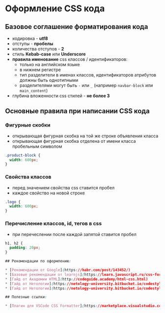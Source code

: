 # Оформление CSS кода

## Базовое соглашение форматирования кода
* кодировка - **utf8**
* отступы - **пробелы**
* количества отступов - **2**
* стиль **Kebab-case** или **Underscore**
* **правила именование** css классов / идентификаторов:
  * только на английском языке
  * в нижнем регистре
  * тип разделители в именах классов, идентификаторов атрибутов должны быть однотипными
  * разделителями могут быть `-` или `_` (например `navbar-block` или `main_content`)
* глубина вложенности css стилей - **не более 3**

## Основные правила при написании CSS кода

### Фигурные скобки
* открывающая фигурная скобка на той же строке объявления класса
* открывающая фигурная скобка отделена от имени класса пробельным символом

```css
.product-block {
  width: 600px;
}
```

### Свойства классов
* перед значением свойства css ставится пробел
* каждое свойство на новой строке

```css
.logo {
  width: 600px;
}
```

### Перечисление классов, id, тегов в css
* при перечеслении после каждой запятой ставится пробел

```css
h1, h2 {
  padding: 20px;
}

## Рекомендации по оформлению:

* [Рекомендации от Google](https://habr.com/post/143452/)
* [Базовые рекомендации от learnjs](https://learn.javascript.ru/css-format)
* [Гайд от Академии HTML](http://codeguide.academy/html-css.html)
* [Гайд от Нетологии](https://netology-university.bitbucket.io/codestyle/css/)
* [Гайд от Нетологии](https://netology-university.bitbucket.io/codestyle/css/)

## Полезные ссылки:

* [Плагин для VSCode CSS Formatter](https://marketplace.visualstudio.com/items?itemName=aeschli.vscode-css-formatter)
